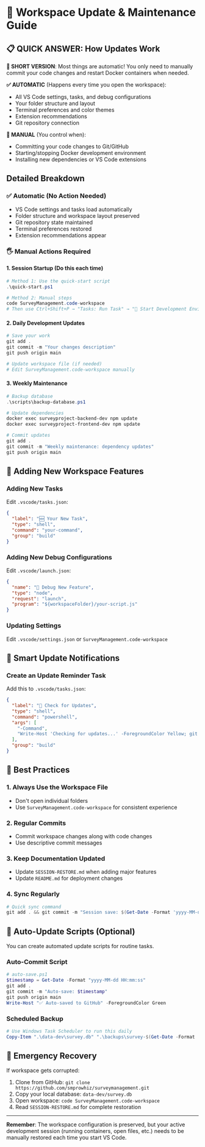 # 🔄 Workspace Update & Maintenance Guide

## 📋 **QUICK ANSWER: How Updates Work**

**🎯 SHORT VERSION**: Most things are automatic! You only need to manually commit your code changes and restart Docker containers when needed.

**✅ AUTOMATIC** (Happens every time you open the workspace):
- All VS Code settings, tasks, and debug configurations
- Your folder structure and layout
- Terminal preferences and color themes  
- Extension recommendations
- Git repository connection

**🔧 MANUAL** (You control when):
- Committing your code changes to Git/GitHub
- Starting/stopping Docker development environment
- Installing new dependencies or VS Code extensions

## Detailed Breakdown

### ✅ Automatic (No Action Needed)
- VS Code settings and tasks load automatically
- Folder structure and workspace layout preserved
- Git repository state maintained
- Terminal preferences restored
- Extension recommendations appear

### 🖐️ Manual Actions Required

#### 1. **Session Startup** (Do this each time)
```powershell
# Method 1: Use the quick-start script
.\quick-start.ps1

# Method 2: Manual steps
code SurveyManagement.code-workspace
# Then use Ctrl+Shift+P → "Tasks: Run Task" → "🚀 Start Development Environment"
```

#### 2. **Daily Development Updates**
```powershell
# Save your work
git add .
git commit -m "Your changes description"
git push origin main

# Update workspace file (if needed)
# Edit SurveyManagement.code-workspace manually
```

#### 3. **Weekly Maintenance**
```powershell
# Backup database
.\scripts\backup-database.ps1

# Update dependencies
docker exec surveyproject-backend-dev npm update
docker exec surveyproject-frontend-dev npm update

# Commit updates
git add .
git commit -m "Weekly maintenance: dependency updates"
git push origin main
```

## 🔧 Adding New Workspace Features

### Adding New Tasks
Edit `.vscode/tasks.json`:
```json
{
  "label": "🆕 Your New Task",
  "type": "shell",
  "command": "your-command",
  "group": "build"
}
```

### Adding New Debug Configurations  
Edit `.vscode/launch.json`:
```json
{
  "name": "🐛 Debug New Feature",
  "type": "node",
  "request": "launch",
  "program": "${workspaceFolder}/your-script.js"
}
```

### Updating Settings
Edit `.vscode/settings.json` or `SurveyManagement.code-workspace`

## 📱 Smart Update Notifications

### Create an Update Reminder Task
Add this to `.vscode/tasks.json`:
```json
{
  "label": "🔔 Check for Updates",
  "type": "shell",
  "command": "powershell",
  "args": [
    "-Command", 
    "Write-Host 'Checking for updates...' -ForegroundColor Yellow; git fetch origin; git status; docker images --format 'table {{.Repository}}\t{{.Tag}}\t{{.CreatedAt}}'"
  ],
  "group": "build"
}
```

## 🎯 Best Practices

### 1. **Always Use the Workspace File**
- Don't open individual folders
- Use `SurveyManagement.code-workspace` for consistent experience

### 2. **Regular Commits**
- Commit workspace changes along with code changes
- Use descriptive commit messages

### 3. **Keep Documentation Updated**
- Update `SESSION-RESTORE.md` when adding major features
- Update `README.md` for deployment changes

### 4. **Sync Regularly**
```powershell
# Quick sync command
git add . && git commit -m "Session save: $(Get-Date -Format 'yyyy-MM-dd HH:mm')" && git push origin main
```

## 🔄 Auto-Update Scripts (Optional)

You can create automated update scripts for routine tasks.

### Auto-Commit Script
```powershell
# auto-save.ps1
$timestamp = Get-Date -Format "yyyy-MM-dd HH:mm:ss"
git add .
git commit -m "Auto-save: $timestamp"
git push origin main
Write-Host "✅ Auto-saved to GitHub" -ForegroundColor Green
```

### Scheduled Backup
```powershell
# Use Windows Task Scheduler to run this daily
Copy-Item ".\data-dev\survey.db" ".\backups\survey-$(Get-Date -Format 'yyyyMMdd').db"
```

## 🚨 Emergency Recovery

If workspace gets corrupted:
1. Clone from GitHub: `git clone https://github.com/smprowhiz/surveymanagement.git`
2. Copy your local database: `data-dev/survey.db`
3. Open workspace: `code SurveyManagement.code-workspace`
4. Read `SESSION-RESTORE.md` for complete restoration

---

**Remember**: The workspace configuration is preserved, but your active development session (running containers, open files, etc.) needs to be manually restored each time you start VS Code.
